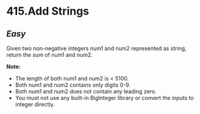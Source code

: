 415.Add Strings
=======

*Easy*
-------

Given two non-negative integers num1 and num2 represented as string, return the sum of num1 and num2.

**Note:**

* The length of both num1 and num2 is < 5100.
* Both num1 and num2 contains only digits 0-9.
* Both num1 and num2 does not contain any leading zero.
* You must not use any built-in BigInteger library or convert the inputs to integer directly.
